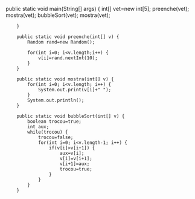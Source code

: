 public static void main(String[] args) {
			int[] vet=new int[5];
			preenche(vet);
			mostra(vet);
			bubbleSort(vet);
			mostra(vet);

		}
		
		public static void preenche(int[] v) {
			Random rand=new Random();
			
			for(int i=0; i<v.length;i++) {
				v[i]=rand.nextInt(10);
			}
		}
		
		public static void mostra(int[] v) {
			for(int i=0; i<v.length; i++) {
				System.out.print(v[i]+" ");
			}
			System.out.println();
		}
		
		public static void bubbleSort(int[] v) {
			boolean trocou=true;
			int aux;
			while(trocou) {
				trocou=false;
				for(int i=0; i<v.length-1; i++) {
					if(v[i]>v[i+1]) {
						aux=v[i];
						v[i]=v[i+1];
						v[i+1]=aux;
						trocou=true;
					}
				}
			}
		}
